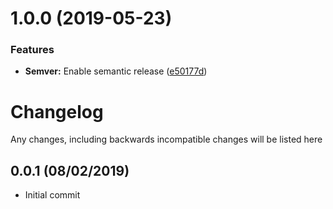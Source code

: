 # 1.0.0 (2019-05-23)


### Features

* **Semver:** Enable semantic release ([e50177d](https://github.com/cblanc/tsconfig.json/commit/e50177d))

# Changelog

Any changes, including backwards incompatible changes will be listed here

## 0.0.1 (08/02/2019)

- Initial commit
